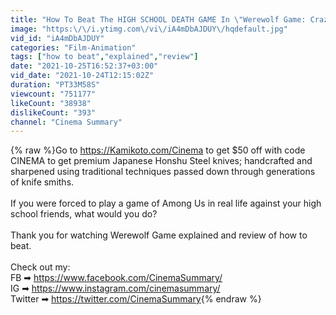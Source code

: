 ```yaml
---
title: "How To Beat The HIGH SCHOOL DEATH GAME In \"Werewolf Game: Crazy Fox\""
image: "https:\/\/i.ytimg.com\/vi\/iA4mDbAJDUY\/hqdefault.jpg"
vid_id: "iA4mDbAJDUY"
categories: "Film-Animation"
tags: ["how to beat","explained","review"]
date: "2021-10-25T16:52:37+03:00"
vid_date: "2021-10-24T12:15:02Z"
duration: "PT33M58S"
viewcount: "751177"
likeCount: "38938"
dislikeCount: "393"
channel: "Cinema Summary"
---
```

{% raw %}Go to <a rel="nofollow" target="blank" href="https://Kamikoto.com/Cinema">https://Kamikoto.com/Cinema</a> to get $50 off with code CINEMA to get premium Japanese Honshu Steel knives; handcrafted and sharpened using traditional techniques passed down through generations of knife smiths.<br /><br />If you were forced to play a game of Among Us in real life against your high school friends, what would you do?<br /><br />Thank you for watching Werewolf Game explained and review of how to beat.<br /><br />Check out my:<br />FB ➡ <a rel="nofollow" target="blank" href="https://www.facebook.com/CinemaSummary/">https://www.facebook.com/CinemaSummary/</a><br />IG ➡ <a rel="nofollow" target="blank" href="https://www.instagram.com/cinemasummary/">https://www.instagram.com/cinemasummary/</a><br />Twitter ➡ <a rel="nofollow" target="blank" href="https://twitter.com/CinemaSummary">https://twitter.com/CinemaSummary</a>{% endraw %}
